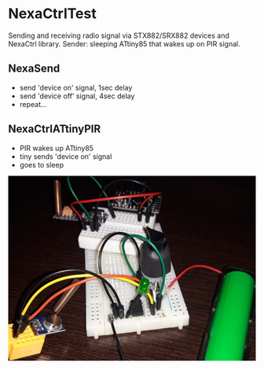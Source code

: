# NexaCtrlTest
Sending and receiving radio signal via STX882/SRX882 devices and NexaCtrl library.
Sender: sleeping ATtiny85 that wakes up on PIR signal.

## NexaSend
- send 'device on' signal, 1sec delay
- send 'device off' signal, 4sec delay
- repeat...

## NexaCtrlATtinyPIR
- PIR wakes up ATtiny85
- tiny sends 'device on' signal
- goes to sleep

![Sender and Receiver test devices](https://github.com/bvujovic/WirelessProjects/blob/main/projects/NexaCtrlTest/docs/test_send_recv.jpg)